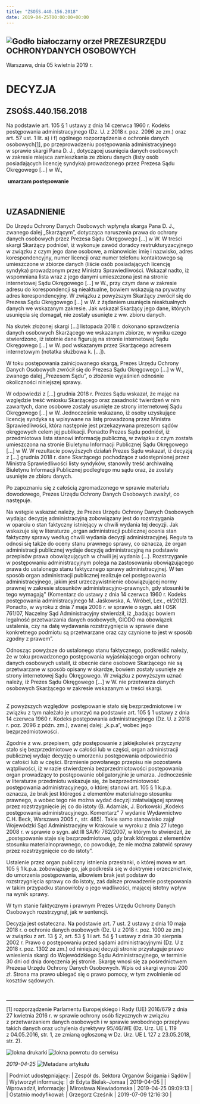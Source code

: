 ```yaml
---
title: "ZSOŚS.440.156.2018"
date: 2019-04-25T00:00:00+00:00
---
```



![Godło białoczarny orzeł](/bundles/app/img/orzeł2.png)
PREZESURZĘDU OCHRONYDANYCH OSOBOWYCH
------------------------------------




 Warszawa, dnia 05
 kwietnia
 2019 r.
 


 DECYZJA
=========


ZSOŚS.440.156.2018
------------------


Na podstawie art. 105 § 1 ustawy z dnia 14 czerwca 1960 r. Kodeks postępowania administracyjnego (Dz. U. z 2018 r. poz. 2096 ze zm.) oraz art. 57 ust. 1 lit. a) i f) ogólnego rozporządzenia o ochronie danych osobowych[[1](#ftn1)], po przeprowadzeniu postępowania administracyjnego w sprawie skargi Pana D. J., dotyczącej usunięcia danych osobowych w zakresie miejsca zamieszkania ze zbioru danych (listy osób posiadających licencję syndyka) prowadzonego przez Prezesa Sądu Okręgowego [...] w W., 


 **umarzam postępowanie**


 


**UZASADNIENIE**
----------------


Do Urzędu Ochrony Danych Osobowych wpłynęła skarga Pana D. J., zwanego dalej „Skarżącym”, dotycząca naruszenia prawa do ochrony danych osobowych przez Prezesa Sądu Okręgowego [...] w W. W treści skargi Skarżący podniósł, iż wykonuje zawód doradcy restrukturyzacyjnego w związku z czym jego dane osobowe, a mianowicie: imię i nazwisko, adres korespondencyjny, numer licencji oraz numer telefonu kontaktowego są umieszczone w zbiorze danych (liście osób posiadających licencję syndyka) prowadzonym przez Ministra Sprawiedliwości. Wskazał nadto, iż wspomniana lista wraz z jego danymi umieszczona jest na stronie internetowej Sądu Okręgowego [...] w W., przy czym dane w zakresie adresu do korespondencji są nieaktualne, bowiem wskazują na prywatny adres korespondencyjny. W związku z powyższym Skarżący zwrócił się do Prezesa Sądu Okręgowego [...] w W. z żądaniem usunięcia nieaktualnych danych we wskazanym zakresie. Jak wskazał Skarżący jego dane, których usunięcia się domagał, nie zostały usunięte z ww. zbioru danych.


Na skutek złożonej skargi [...] listopada 2018 r. dokonano sprawdzenia danych osobowych Skarżącego we wskazanym zbiorze, w wyniku czego stwierdzono, iż istotnie dane figurują na stronie internetowej Sądu Okręgowego [...] w W. pod wskazanym przez Skarżącego adresem internetowym (notatka służbowa k. [...]).  


W toku postępowania zainicjowanego skargą, Prezes Urzędu Ochrony Danych Osobowych zwrócił się do Prezesa Sądu Okręgowego [...] w W., zwanego dalej „Prezesem Sądu”, o złożenie wyjaśnień odnośnie okoliczności niniejszej sprawy.


W odpowiedzi z [...] grudnia 2018 r. Prezes Sądu wskazał, że mając na względzie treść wniosku Skarżącego oraz zasadność twierdzeń w nim zawartych, dane osobowe zostały usunięte ze strony internetowej Sądu Okręgowego [...] w W. Jednocześnie wskazano, iż osoby uzyskujące licencję syndyka są wpisywane na listę prowadzoną przez Ministra Sprawiedliwości, która następnie jest przekazywana prezesom sądów okręgowych celem jej publikacji. Ponadto Prezes Sądu podniósł, iż przedmiotowa lista stanowi informację publiczną, w związku z czym została umieszczona na stronie Biuletynu Informacji Publicznej Sądu Okręgowego [...] w W. W rezultacie powyższych działań Prezes Sądu wskazał, iż decyzją z [...] grudnia 2018 r. dane Skarżącego pochodzące z udostępnionej przez Ministra Sprawiedliwości listy syndyków, stanowiły treść archiwalną Biuletynu Informacji Publicznej podległego mu sądu oraz, że zostały usunięte ze zbioru danych.


Po zapoznaniu się z całością zgromadzonego w sprawie materiału dowodowego, Prezes Urzędu Ochrony Danych Osobowych zważył, co następuje.


Na wstępie wskazać należy, że Prezes Urzędu Ochrony Danych Osobowych wydając decyzję administracyjną zobowiązany jest do rozstrzygania w oparciu o stan faktyczny istniejący w chwili wydania tej decyzji. Jak wskazuje się w literaturze „organ administracji publicznej ocenia stan faktyczny sprawy według chwili wydania decyzji administracyjnej. Reguła ta odnosi się także do oceny stanu prawnego sprawy, co oznacza, że organ administracji publicznej wydaje decyzję administracyjną na podstawie przepisów prawa obowiązujących w chwili jej wydania (...). Rozstrzyganie w postępowaniu administracyjnym polega na zastosowaniu obowiązującego prawa do ustalonego stanu faktycznego sprawy administracyjnej. W ten sposób organ administracji publicznej realizuje cel postępowania administracyjnego, jakim jest urzeczywistnienie obowiązującej normy prawnej w zakresie stosunków administracyjno-prawnych, gdy stosunki te tego wymagają" (Komentarz do ustawy z dnia 14 czerwca 1960 r. Kodeks postępowania administracyjnego M. Jaśkowska, A. Wróbel, Lex., el/2012). Ponadto, w wyroku z dnia 7 maja 2008 r. w sprawie o sygn. akt I OSK 761/07, Naczelny Sąd Administracyjny stwierdził, iż „badając bowiem legalność przetwarzania danych osobowych, GIODO ma obowiązek ustalenia, czy na datę wydawania rozstrzygnięcia w sprawie dane konkretnego podmiotu są przetwarzane oraz czy czynione to jest w sposób zgodny z prawem”.


Odnosząc powyższe do ustalonego stanu faktycznego, podkreślić należy, że w toku prowadzonego postępowania wyjaśniającego organ ochrony danych osobowych ustalił, iż obecnie dane osobowe Skarżącego nie są przetwarzane w sposób opisany w skardze, bowiem zostały usunięte ze strony internetowej Sądu Okręgowego. W związku z powyższym uznać należy, iż Prezes Sądu Okręgowego [...] w W. nie przetwarza danych osobowych Skarżącego w zakresie wskazanym w treści skargi.                              


Z powyższych względów  postępowanie stało się bezprzedmiotowe i w związku z tym należało je umorzyć na podstawie art. 105 § 1 ustawy z dnia 14 czerwca 1960 r. Kodeks postępowania administracyjnego (Dz. U. z 2018 r. poz. 2096 z późn. zm.), zwanej dalej: „k.p.a”, wobec jego bezprzedmiotowości.                             


Zgodnie z ww. przepisem, gdy postępowanie z jakiejkolwiek przyczyny stało się bezprzedmiotowe w całości lub w części, organ administracji publicznej wydaje decyzję o umorzeniu postępowania odpowiednio w całości lub w części. Brzmienie powołanego przepisu nie pozostawia wątpliwości, iż w razie stwierdzenia bezprzedmiotowości postępowania organ prowadzący to postępowanie obligatoryjnie je umarza. Jednocześnie w literaturze przedmiotu wskazuje się, że bezprzedmiotowość postępowania administracyjnego, o której stanowi art. 105 § 1 k.p.a. oznacza, że brak jest któregoś z elementów materialnego stosunku prawnego, a wobec tego nie można wydać decyzji załatwiającej sprawę przez rozstrzygnięcie jej co do istoty (B. Adamiak, J. Borkowski „Kodeks postępowania administracyjnego. Komentarz” 7 wydanie Wydawnictwo C.H. Beck, Warszawa 2005 r., str. 485). Takie samo stanowisko zajął Wojewódzki Sąd Administracyjny w Krakowie w wyroku z dnia 27 lutego 2008 r. w sprawie o sygn. akt III SA/Kr 762/2007, w którym to stwierdził, że „postępowanie staje się bezprzedmiotowe, gdy brak któregoś z elementów stosunku materialnoprawnego, co powoduje, że nie można załatwić sprawy przez rozstrzygnięcie co do istoty”.


Ustalenie przez organ publiczny istnienia przesłanki, o której mowa w art. 105 § 1 k.p.a. zobowiązuje go, jak podkreśla się w doktrynie i orzecznictwie, do umorzenia postępowania, albowiem brak jest podstaw do rozstrzygnięcia sprawy co do istoty, zaś dalsze prowadzenie postępowania w takim przypadku stanowiłoby o jego wadliwości, mającej istotny wpływ na wynik sprawy.


W tym stanie faktycznym i prawnym Prezes Urzędu Ochrony Danych Osobowych rozstrzygnął, jak w sentencji.


Decyzja jest ostateczna. Na podstawie art. 7 ust. 2 ustawy z dnia 10 maja 2018 r. o ochronie danych osobowych (Dz. U z 2018 r. poz. 1000 ze zm.) w związku z art. 13 § 2, art. 53 § 1 i art. 54 § 1 ustawy z dnia 30 sierpnia 2002 r. Prawo o postępowaniu przed sądami administracyjnymi (Dz. U z 2018 r. poz. 1302 ze zm.) od niniejszej decyzji stronie przysługuje prawo wniesienia skargi do Wojewódzkiego Sądu Administracyjnego, w terminie 30 dni od dnia doręczenia jej stronie. Skargę wnosi się za pośrednictwem Prezesa Urzędu Ochrony Danych Osobowych. Wpis od skargi wynosi 200 zł. Strona ma prawo ubiegać się o prawo pomocy, w tym zwolnienie od kosztów sądowych.


 




---



[1] rozporządzenie Parlamentu Europejskiego i Rady (UE) 2016/679 z dnia 27 kwietnia 2016 r. w sprawie ochrony osób fizycznych w związku z przetwarzaniem danych osobowych i w sprawie swobodnego przepływu takich danych oraz uchylenia dyrektywy 95/46/WE (Dz. Urz. UE L 119 z 04.05.2016, str. 1, ze zmianą ogłoszoną w Dz. Urz. UE L 127 z 23.05.2018, str. 2).





![Iokna drukarki](/bundles/app/img/ico/print.svg "Kliknij aby zobaczyć wersję do wydruku.")
![Iokna powrotu do serwisu](/bundles/app/img/ico/back.svg "Kliknij aby wrócić do normalnej wersji serwisu.")


*2019-04-25*
![Metadane artykułu](/bundles/app/img/metadane-s3.png "Metadane artykułu")




| Podmiot udostępniający: | Zespół ds. Sektora Organów Ścigania i Sądów |
| Wytworzył informację: | dr Edyta Bielak–Jomaa | 2019-04-05 |
| Wprowadził‚ informację: | Mirosława Niewiadomska | 2019-04-25 09:09:13 |
| Ostatnio modyfikował: | Grzegorz Cześnik | 2019-07-09 12:16:30 |


